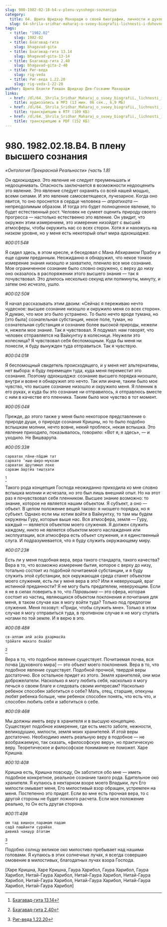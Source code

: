 ```yaml
---
slug: 980-1982-02-18-b4-v-plenu-vysshego-soznaniya
category:
  title: 64. Шрила Шридхар Махарадж о своей биографии, личности и духовном опыте
  slug: 64-shrila-sridhar-maharaj-o-svoey-biografii-lichnosti-i-duhovnom-opyte
tags:
  - title: "1982.02"
    slug: 1982-02
  - title: Бхагавад-гита
    slug: bhagavad-gita
  - title: Бхагавад-гита 13.14
    slug: bhagavad-gita-13-14
  - title: Бхагавад-гита 2.40
    slug: bhagavad-gita-2-40
  - title: Риг-веда
    slug: rig-veda
  - title: Риг-веда 1.22.20
    slug: rig-veda-1-22-20
author: Шрила Бхакти Ракшак Шридхар Дев-Госвами Махарадж
links:
  - href: /dl/64._Shrila_Sridhar_Maharaj_o_svoey_biografii,_lichnosti_i_duhovnom_opyte/980_1982.02.18.B4_SridharMj_V_plenu_vysshego_soznaniya.mp3
    title: аудиозапись в MP3 (13 мин. 06 сек., 6,9 МБ)
  - href: /dl/64._Shrila_Sridhar_Maharaj_o_svoey_biografii,_lichnosti_i_duhovnom_opyte/980_1982.02.18.B4_SridharMj_V_plenu_vysshego_soznaniya.rtf
    title: транскрипцию в RTF (109 КБ)
  - href: /dl/64._Shrila_Sridhar_Maharaj_o_svoey_biografii,_lichnosti_i_duhovnom_opyte/980_1982.02.18.B4_SridharMj_V_plenu_vysshego_soznaniya.pdf
    title: транскрипцию в PDF (152 КБ)
---
```


# 980. 1982.02.18.B4. В плену высшего сознания

*«Онтология Прекрасной Реальности» (часть 1.8)*

Он *адхокшаджа*. Это явление не следует преуменьшать и недооценивать. Опасность заключается в возможности недооценить это явление. Это явление следует охранять со всей нашей мощью, всеми силами. И это явление самосветящееся, лучезарное. Когда оно явится, то оно проснется в сердце человека — *апратихата* — непреодолимым образом. И тогда это будет полноценное явление, то будет естественный рост. Человек не сумеет оценить природу своего прогресса — настолько естественно это явление. Он увидит, что окружен этим измерением, это измерение низойдет с высшей атмосферы, чтобы окружить нас со всех сторон. Хотя я и нахожусь на низком уровне, но у меня есть некоторый опыт мира *адхокшаджа*.

*#00:01:54#*

Я сидел здесь, в этом кресле, и беседовал с Мана Абхирамом Прабху и еще одним преданным. Неожиданно я обнаружил, что некое тонкое измерение знания низошло и захватило, пленило все мое сознание. Мое ограниченное сознание было словно окружено, с верху до низу оно оказалось в распоряжении этого высшего знания — так я почувствовал. Это длилось несколько секунд или полминуты, минуту, и затем оно исчезло, ушло.

*#00:02:50#*

Я начал рассказывать этим двоим: «Сейчас я переживаю нечто чудесное: высшее сознание низошло и окружило меня со всех сторон». Я думаю, что мое эго было устранено. То было нечто вроде тумана, но [это была] сознательная субстанция, некое поле, туман, но сознательная субстанция и сознание более высокой природы, нежели я, нежели мое знание. Так я чувствовал. Я подумал: нам говорят, что человек отправляется на Вайкунтху в колеснице. Неужели это колесница? Я чувствовал себя беспомощным. Куда бы меня ни понесли, я буду вынужден туда отправиться. Так я чувствую.

*#00:04:01#*

Я беспомощный свидетель происходящего, и у меня нет альтернативы, нет выбора: я буду перемещен туда, куда меня переместит это сознание. Поэтому *адхокшаджа*: сознание высшего порядка низошло, внутри и вовне я обнаружил это нечто. Так или иначе, таким было мое чувство, что высшее сознание низошло и окружило меня. Я пленник в его руках, и куда бы это сознание ни отправилось, я отправлюсь вместе с ним в качестве его пленника. Таким было мое чувство в тот момент.

*#00:05:04#*

Прежде, до этого также у меня было некоторое представление о природе души, о природе сознания Кришны, но то было подобно вспышкам молнии, нечто вовне, некий проблеск, некая вспышка. Это явление приходило, показывалось, говорило: «Вот я, я здесь», — и уходило. Не Вишварупа.

*#00:05:33#*

    cарватах̣ па̄н̣и-па̄дам̇ тат
    сарвато ‘кш̣и-ш́иро-мукхам
    сарватах̣ ш́рутимал локе
    сарвам а̄вр̣тйа тиш̣т̣хати
[^_ftn1]

Такого рода концепция Господа неожиданно приходила ко мне словно вспышка молнии и исчезала, но это был лишь внешний опыт. Но на этот раз я почувствовал себя пленником. Высшее знание возможно: то знание, которое не является нашим объектом. Я субъект, а оно — объект. В целом положение вещей таково: я низшего порядка, но я субъект. Однако если мы хотим войти в Вайкунтху, то там мы будем окружены Гуру, которые выше нас. Вся атмосфера, земля — Гуру, каждый — является объектом моего служения. Я должен служить каждому, никто не является объектом моего наслаждения или эксплуатации, вся атмосфера есть объект служения, и я единственный слуга. И подразумевается, что я буду служить окружающему миру.

*#00:07:23#*

Есть ли у меня подобная вера, вера такого стандарта, такого качества? Вера в то, что возможно измерение бытия, которое с верху до низу, тотально состоит из подобной почитаемой субстанции, и я буду служить этой субстанции, вся окружающая среда станет объектом моего служения, есть ли у меня вера в это? Или я неверующий, враг истинной преданности? Я не могу быть предателем, неверующим. Если я не в силах поверить в то, что *Паравьома* — это сфера, которая состоит из частиц, являющихся объектом поклонения и почитания для меня, в таком случае как я могу войти туда? Только под предлогом служения. Меня позовут: «Приди, чтобы служить мне». Только в этом случае я могу отправиться туда, в противном случае я не могу ступать ногами по той земле. И я верю в это.

*#00:08:48#*

    св-алпам апй асйа дхармасйа
    тра̄йате махато бхайа̄т
[^_ftn2]

Вера в то, что подобное явление существует. Почитаемая почва, вся почва [духовного мира] — это объект моего поклонения. Вера в то, что подобное явление существует. Подобной прочной, твердой веры достаточно. Все остальное придет из этого. Земля хранителей, они мои доброжелатели. Насколько я могу любить себя, насколько я могу печься о своем благе и следовать своим интересам? Насколько ребенок способен заботиться о себе? Мать, отец, старшие, опекуны любят ребенка больше, чем ребенок способен понять, что есть что, и способен любить себя и заботиться о себе.

*#00:09:46#*

Мы должны иметь веру в хранителя и в высшую концепцию. Существует подобное измерение, где есть место заботе, нежности, великодушию, милости, земля моих хранителей. И этой веры достаточно. Необходимо иметь реальную веру в подобное — не воображаемую, так сказать, «философскую веру», но практическую веру. Теоретическое и философское понимание не поможет. Харе Кришна.

*#00:10:40#*

Кришна есть, Кришна повсюду, Он заботится обо мне — иметь подобное конкретное, реальное сознание такого рода. Бдительное око хранителя. Я купаюсь в нектарном взоре моего Владыки, луч Его милости омывает меня, Его милостивый взор обращен, устремлен на меня. Постепенно это придет. Если во мне есть прочная вера, то с другой стороны не будет ложного расчета. Если мое положение реально, то Он есть другая сторона.

*#00:11:49#*

    ом̇ тад вишн̣ох̣ парамам̇ падам̇
    сада̄ пашйанти сурайах̣
    дивива̄ чакшур а̄татам
[^_ftn3]

Подобно солнцу великое око милостиво пребывает над нашими головами. Я купаюсь в этих солнечных лучах, я всегда совершаю омовение в милостивых, благодатных лучах взора Господа.

[Харе Кришна, Харе Кришна, Гаура Харибол, Гаура Харибол, Гаура Харибол, Нитай-Гаура Харибол, Нитай-Гаура Харибол, Нитай-Гаура Харибол, Нитай-Гаура Харибол, Нитай-Гаура Харибол, Нитай-Гаура Харибол, Нитай-Гаура Харибол]



[^_ftn1]: [Бхагавад-гита 13.14](../notes/bhagavad-gita/bhagavad-gita-13-14.md)

[^_ftn2]: [Бхагавад-гита 2.40](../notes/bhagavad-gita/bhagavad-gita-2-40.md)

[^_ftn3]: [Риг-веда 1.22.20](../notes/rig-veda/rig-veda-1-22-20.md)
